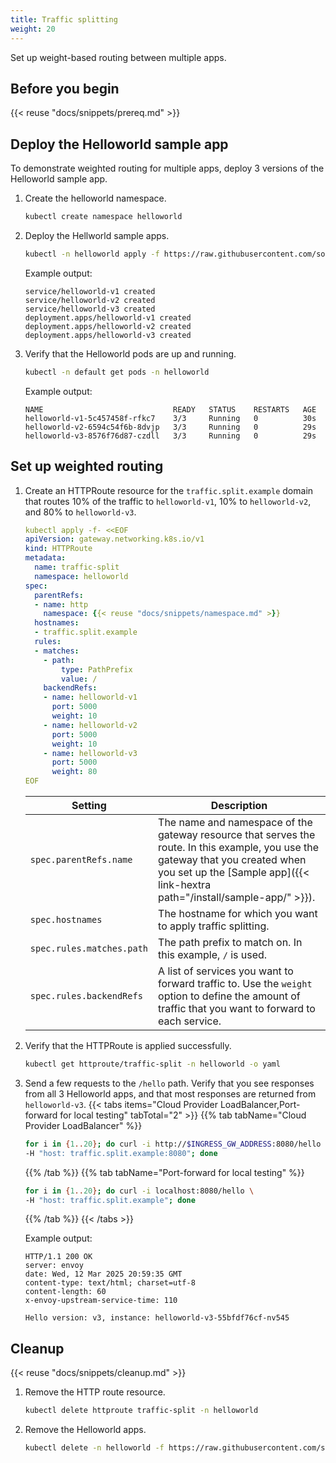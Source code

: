 ```yaml
---
title: Traffic splitting
weight: 20
---
```


Set up weight-based routing between multiple apps. 

## Before you begin

{{< reuse "docs/snippets/prereq.md" >}}

## Deploy the Helloworld sample app

To demonstrate weighted routing for multiple apps, deploy 3 versions of the Helloworld sample app. 

1. Create the helloworld namespace.  
   ```sh
   kubectl create namespace helloworld
   ```

2. Deploy the Hellworld sample apps. 
   ```sh
   kubectl -n helloworld apply -f https://raw.githubusercontent.com/solo-io/gloo-edge-use-cases/main/docs/sample-apps/helloworld.yaml
   ```

   Example output: 
   ```
   service/helloworld-v1 created
   service/helloworld-v2 created
   service/helloworld-v3 created
   deployment.apps/helloworld-v1 created
   deployment.apps/helloworld-v2 created
   deployment.apps/helloworld-v3 created
   ```

3. Verify that the Helloworld pods are up and running. 
   ```sh
   kubectl -n default get pods -n helloworld
   ```

   Example output: 
   ```
   NAME                             READY   STATUS    RESTARTS   AGE
   helloworld-v1-5c457458f-rfkc7    3/3     Running   0          30s
   helloworld-v2-6594c54f6b-8dvjp   3/3     Running   0          29s
   helloworld-v3-8576f76d87-czdll   3/3     Running   0          29s
   ```

## Set up weighted routing 

1. Create an HTTPRoute resource for the `traffic.split.example` domain that routes 10% of the traffic to `helloworld-v1`, 10% to `helloworld-v2`, and 80% to `helloworld-v3`.
   ```yaml
   kubectl apply -f- <<EOF
   apiVersion: gateway.networking.k8s.io/v1
   kind: HTTPRoute
   metadata:
     name: traffic-split
     namespace: helloworld
   spec:
     parentRefs:
     - name: http
       namespace: {{< reuse "docs/snippets/namespace.md" >}}
     hostnames:
     - traffic.split.example
     rules:
     - matches:
       - path:
           type: PathPrefix
           value: /
       backendRefs:
       - name: helloworld-v1
         port: 5000
         weight: 10
       - name: helloworld-v2
         port: 5000
         weight: 10
       - name: helloworld-v3
         port: 5000
         weight: 80
   EOF
   ```

   |Setting|Description|
   |--|--|
   |`spec.parentRefs.name`|The name and namespace of the gateway resource that serves the route. In this example, you use the gateway that you created when you set up the [Sample app]({{< link-hextra path="/install/sample-app/" >}}). |
   |`spec.hostnames`| The hostname for which you want to apply traffic splitting.|
   |`spec.rules.matches.path`|The path prefix to match on. In this example, `/` is used. |
   |`spec.rules.backendRefs`| A list of services you want to forward traffic to. Use the `weight` option to define the amount of traffic that you want to forward to each service. |

2. Verify that the HTTPRoute is applied successfully. 
   ```sh
   kubectl get httproute/traffic-split -n helloworld -o yaml
   ```

3. Send a few requests to the `/hello` path. Verify that you see responses from all 3 Helloworld apps, and that most responses are returned from `helloworld-v3`. 
   {{< tabs items="Cloud Provider LoadBalancer,Port-forward for local testing" tabTotal="2" >}}
   {{% tab tabName="Cloud Provider LoadBalancer" %}}
   ```sh
   for i in {1..20}; do curl -i http://$INGRESS_GW_ADDRESS:8080/hello \
   -H "host: traffic.split.example:8080"; done
   ```
   {{% /tab %}}
   {{% tab tabName="Port-forward for local testing" %}}
   ```sh
   for i in {1..20}; do curl -i localhost:8080/hello \
   -H "host: traffic.split.example"; done
   ```
   {{% /tab %}}
   {{< /tabs >}}
   
   Example output: 
   ```
   HTTP/1.1 200 OK
   server: envoy
   date: Wed, 12 Mar 2025 20:59:35 GMT
   content-type: text/html; charset=utf-8
   content-length: 60
   x-envoy-upstream-service-time: 110

   Hello version: v3, instance: helloworld-v3-55bfdf76cf-nv545
   ```

   
## Cleanup

{{< reuse "docs/snippets/cleanup.md" >}}

1. Remove the HTTP route resource. 
   ```sh
   kubectl delete httproute traffic-split -n helloworld
   ```

2. Remove the Helloworld apps. 
   ```sh
   kubectl delete -n helloworld -f https://raw.githubusercontent.com/solo-io/gloo-edge-use-cases/main/docs/sample-apps/helloworld.yaml
   ```
